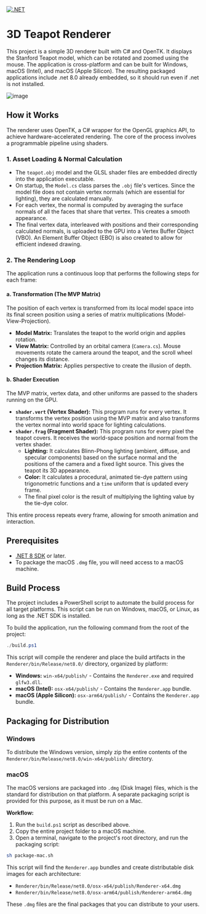 [![.NET](https://github.com/greigs/csharp-opengl-crossplatform-renderer/actions/workflows/dotnet.yml/badge.svg)](https://github.com/greigs/csharp-opengl-crossplatform-renderer/actions/workflows/dotnet.yml)

# 3D Teapot Renderer

This project is a simple 3D renderer built with C# and OpenTK. It displays the Stanford Teapot model, which can be rotated and zoomed using the mouse. The application is cross-platform and can be built for Windows, macOS (Intel), and macOS (Apple Silicon). The resulting packaged applications include .net 8.0 already embedded, so it should run even if .net is not installed.

![image](https://github.com/user-attachments/assets/6cf8b33c-695e-48a4-9422-57d0f9f370a4)


## How it Works

The renderer uses OpenTK, a C# wrapper for the OpenGL graphics API, to achieve hardware-accelerated rendering. The core of the process involves a programmable pipeline using shaders.

### 1. Asset Loading & Normal Calculation
- The `teapot.obj` model and the GLSL shader files are embedded directly into the application executable.
- On startup, the `Model.cs` class parses the `.obj` file's vertices. Since the model file does not contain vertex normals (which are essential for lighting), they are calculated manually.
- For each vertex, the normal is computed by averaging the surface normals of all the faces that share that vertex. This creates a smooth appearance.
- The final vertex data, interleaved with positions and their corresponding calculated normals, is uploaded to the GPU into a Vertex Buffer Object (VBO). An Element Buffer Object (EBO) is also created to allow for efficient indexed drawing.

### 2. The Rendering Loop
The application runs a continuous loop that performs the following steps for each frame:

#### a. Transformation (The MVP Matrix)
The position of each vertex is transformed from its local model space into its final screen position using a series of matrix multiplications (Model-View-Projection).
- **Model Matrix:** Translates the teapot to the world origin and applies rotation.
- **View Matrix:** Controlled by an orbital camera (`Camera.cs`). Mouse movements rotate the camera around the teapot, and the scroll wheel changes its distance.
- **Projection Matrix:** Applies perspective to create the illusion of depth.

#### b. Shader Execution
The MVP matrix, vertex data, and other uniforms are passed to the shaders running on the GPU.
- **`shader.vert` (Vertex Shader):** This program runs for every vertex. It transforms the vertex position using the MVP matrix and also transforms the vertex normal into world space for lighting calculations.
- **`shader.frag` (Fragment Shader):** This program runs for every pixel the teapot covers. It receives the world-space position and normal from the vertex shader.
    - **Lighting:** It calculates Blinn-Phong lighting (ambient, diffuse, and specular components) based on the surface normal and the positions of the camera and a fixed light source. This gives the teapot its 3D appearance.
    - **Color:** It calculates a procedural, animated tie-dye pattern using trigonometric functions and a `time` uniform that is updated every frame.
    - The final pixel color is the result of multiplying the lighting value by the tie-dye color.

This entire process repeats every frame, allowing for smooth animation and interaction.

## Prerequisites

*   [.NET 8 SDK](https://dotnet.microsoft.com/download/dotnet/8.0) or later.
*   To package the macOS `.dmg` file, you will need access to a macOS machine.

## Build Process

The project includes a PowerShell script to automate the build process for all target platforms. This script can be run on Windows, macOS, or Linux, as long as the .NET SDK is installed.

To build the application, run the following command from the root of the project:

```powershell
./build.ps1
```

This script will compile the renderer and place the build artifacts in the `Renderer/bin/Release/net8.0/` directory, organized by platform:

*   **Windows:** `win-x64/publish/` - Contains the `Renderer.exe` and required `glfw3.dll`.
*   **macOS (Intel):** `osx-x64/publish/` - Contains the `Renderer.app` bundle.
*   **macOS (Apple Silicon):** `osx-arm64/publish/` - Contains the `Renderer.app` bundle.

## Packaging for Distribution

### Windows

To distribute the Windows version, simply zip the entire contents of the `Renderer/bin/Release/net8.0/win-x64/publish/` directory.

### macOS

The macOS versions are packaged into `.dmg` (Disk Image) files, which is the standard for distribution on that platform. A separate packaging script is provided for this purpose, as it must be run on a Mac.

**Workflow:**
1.  Run the `build.ps1` script as described above.
2.  Copy the entire project folder to a macOS machine.
3.  Open a terminal, navigate to the project's root directory, and run the packaging script:

```bash
sh package-mac.sh
```

This script will find the `Renderer.app` bundles and create distributable disk images for each architecture:

*   `Renderer/bin/Release/net8.0/osx-x64/publish/Renderer-x64.dmg`
*   `Renderer/bin/Release/net8.0/osx-arm64/publish/Renderer-arm64.dmg`

These `.dmg` files are the final packages that you can distribute to your users. 
